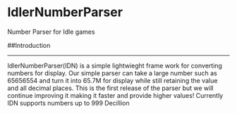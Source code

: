 # IdlerNumberParser
Number Parser for Idle games

##Introduction
************************
IdlerNumberParser(IDN) is a simple lightwieght frame work for converting numbers for display. Our simple parser can take a large number such as 65656554 and turn it into 65.7M for display while still retaining the value and all decimal places. This is the first release of the parser but we will continue improving it making it faster and provide higher values! Currently IDN supports numbers up to 999 Decillion
